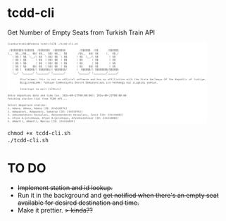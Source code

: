 # tcdd-cli
Get Number of Empty Seats from Turkish Train API

<img src="/demo.png" alt="img" align="center" width=90%>

```
chmod +x tcdd-cli.sh
./tcdd-cli.sh
```

# TO DO
- ~~Implement station and id lookup.~~
- Run it in the background and ~~get notified when there's an empty seat available for desired destination and time.~~
- Make it prettier. ~~> kinda??~~
